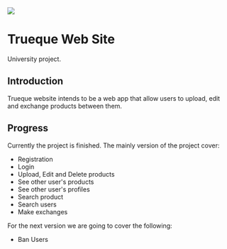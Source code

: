 <img src="https://camo.githubusercontent.com/be450d3702d62e79ca28f4b5ccb3de3104ccbd98/687474703a2f2f31382e3232342e312e34362f696d616765732f6c6f676f2e706e67" data-canonical-src="http://18.224.1.46/images/logo.png" style="max-width:50%;">


# Trueque Web Site
 
University project.


## Introduction

Trueque website intends to be a web app that allow users to upload, edit and
exchange products between them.

## Progress

Currently the project is finished. The mainly version of the project cover:

- Registration
- Login
- Upload, Edit and Delete products
- See other user's products
- See other user's profiles
- Search product
- Search users
- Make exchanges

For the next version we are going to cover the following:


- Ban Users

